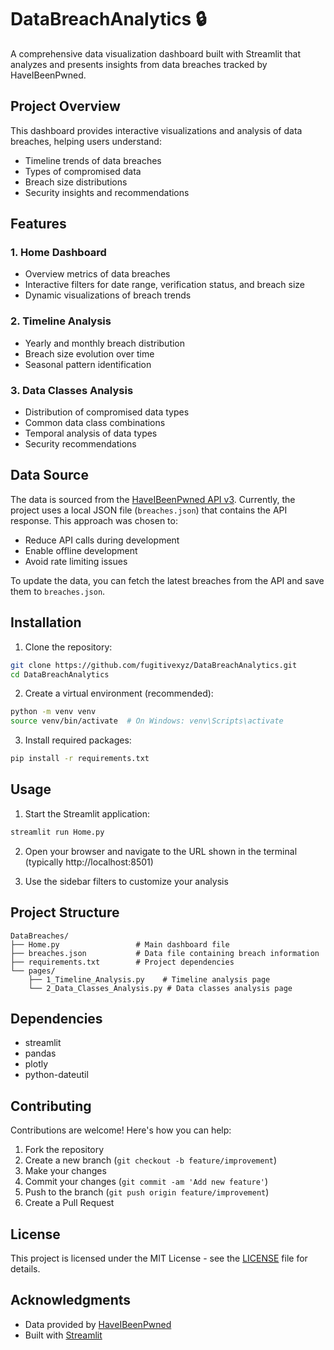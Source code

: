 # DataBreachAnalytics 🔒

A comprehensive data visualization dashboard built with Streamlit that analyzes and presents insights from data breaches tracked by HaveIBeenPwned.

## Project Overview

This dashboard provides interactive visualizations and analysis of data breaches, helping users understand:
- Timeline trends of data breaches
- Types of compromised data
- Breach size distributions
- Security insights and recommendations

## Features

### 1. Home Dashboard
- Overview metrics of data breaches
- Interactive filters for date range, verification status, and breach size
- Dynamic visualizations of breach trends

### 2. Timeline Analysis
- Yearly and monthly breach distribution
- Breach size evolution over time
- Seasonal pattern identification

### 3. Data Classes Analysis
- Distribution of compromised data types
- Common data class combinations
- Temporal analysis of data types
- Security recommendations

## Data Source

The data is sourced from the [HaveIBeenPwned API v3](https://haveibeenpwned.com/api/v3/breaches). Currently, the project uses a local JSON file (`breaches.json`) that contains the API response. This approach was chosen to:
- Reduce API calls during development
- Enable offline development
- Avoid rate limiting issues

To update the data, you can fetch the latest breaches from the API and save them to `breaches.json`.

## Installation

1. Clone the repository:
```bash
git clone https://github.com/fugitivexyz/DataBreachAnalytics.git
cd DataBreachAnalytics
```

2. Create a virtual environment (recommended):
```bash
python -m venv venv
source venv/bin/activate  # On Windows: venv\Scripts\activate
```

3. Install required packages:
```bash
pip install -r requirements.txt
```

## Usage

1. Start the Streamlit application:
```bash
streamlit run Home.py
```

2. Open your browser and navigate to the URL shown in the terminal (typically http://localhost:8501)

3. Use the sidebar filters to customize your analysis

## Project Structure

```
DataBreaches/
├── Home.py                 # Main dashboard file
├── breaches.json           # Data file containing breach information
├── requirements.txt        # Project dependencies
└── pages/
    ├── 1_Timeline_Analysis.py    # Timeline analysis page
    └── 2_Data_Classes_Analysis.py # Data classes analysis page
```

## Dependencies

- streamlit
- pandas
- plotly
- python-dateutil

## Contributing

Contributions are welcome! Here's how you can help:

1. Fork the repository
2. Create a new branch (`git checkout -b feature/improvement`)
3. Make your changes
4. Commit your changes (`git commit -am 'Add new feature'`)
5. Push to the branch (`git push origin feature/improvement`)
6. Create a Pull Request

## License

This project is licensed under the MIT License - see the [LICENSE](LICENSE) file for details.

## Acknowledgments

- Data provided by [HaveIBeenPwned](https://haveibeenpwned.com/)
- Built with [Streamlit](https://streamlit.io/)